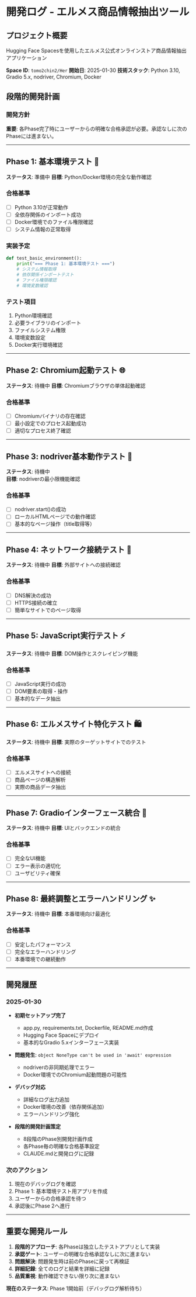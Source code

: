 # 開発ログ - エルメス商品情報抽出ツール

## プロジェクト概要
Hugging Face Spacesを使用したエルメス公式オンラインストア商品情報抽出アプリケーション

**Space ID**: `tomo2chin2/Her`
**開始日**: 2025-01-30
**技術スタック**: Python 3.10, Gradio 5.x, nodriver, Chromium, Docker

## 段階的開発計画

### 開発方針
**重要**: 各Phase完了時にユーザーからの明確な合格承認が必要。承認なしに次のPhaseには進まない。

---

## Phase 1: 基本環境テスト 🔧
**ステータス**: 準備中
**目標**: Python/Docker環境の完全な動作確認

### 合格基準
- [ ] Python 3.10が正常動作
- [ ] 全依存関係のインポート成功  
- [ ] Docker環境でのファイル権限確認
- [ ] システム情報の正常取得

### 実装予定
```python
def test_basic_environment():
    print("=== Phase 1: 基本環境テスト ===")
    # システム情報取得
    # 依存関係インポートテスト
    # ファイル権限確認
    # 環境変数確認
```

### テスト項目
1. Python環境確認
2. 必要ライブラリのインポート
3. ファイルシステム権限
4. 環境変数設定
5. Docker実行環境確認

---

## Phase 2: Chromium起動テスト 🌐  
**ステータス**: 待機中
**目標**: Chromiumブラウザの単体起動確認

### 合格基準
- [ ] Chromiumバイナリの存在確認
- [ ] 最小設定でのプロセス起動成功
- [ ] 適切なプロセス終了確認

---

## Phase 3: nodriver基本動作テスト 🚀
**ステータス**: 待機中  
**目標**: nodriverの最小限機能確認

### 合格基準
- [ ] nodriver.start()の成功
- [ ] ローカルHTMLページでの動作確認
- [ ] 基本的なページ操作（title取得等）

---

## Phase 4: ネットワーク接続テスト 🔗
**ステータス**: 待機中
**目標**: 外部サイトへの接続確認

### 合格基準
- [ ] DNS解決の成功
- [ ] HTTPS接続の確立
- [ ] 簡単なサイトでのページ取得

---

## Phase 5: JavaScript実行テスト ⚡
**ステータス**: 待機中
**目標**: DOM操作とスクレイピング機能

### 合格基準
- [ ] JavaScript実行の成功
- [ ] DOM要素の取得・操作
- [ ] 基本的なデータ抽出

---

## Phase 6: エルメスサイト特化テスト 🛍️
**ステータス**: 待機中
**目標**: 実際のターゲットサイトでのテスト

### 合格基準
- [ ] エルメスサイトへの接続
- [ ] 商品ページの構造解析
- [ ] 実際の商品データ抽出

---

## Phase 7: Gradioインターフェース統合 🎨
**ステータス**: 待機中
**目標**: UIとバックエンドの統合

### 合格基準
- [ ] 完全なUI機能
- [ ] エラー表示の適切化
- [ ] ユーザビリティ確保

---

## Phase 8: 最終調整とエラーハンドリング ✨
**ステータス**: 待機中
**目標**: 本番環境向け最適化

### 合格基準
- [ ] 安定したパフォーマンス
- [ ] 完全なエラーハンドリング
- [ ] 本番環境での継続動作

---

## 開発履歴

### 2025-01-30
- **初期セットアップ完了**
  - app.py, requirements.txt, Dockerfile, README.md作成
  - Hugging Face Spaceにデプロイ
  - 基本的なGradio 5.xインターフェース実装

- **問題発生**: `object NoneType can't be used in 'await' expression`
  - nodriverの非同期処理でエラー
  - Docker環境でのChromium起動問題の可能性

- **デバッグ対応**
  - 詳細なログ出力追加
  - Docker環境の改善（依存関係追加）
  - エラーハンドリング強化

- **段階的開発計画策定**
  - 8段階のPhase別開発計画作成
  - 各Phase毎の明確な合格基準設定
  - CLAUDE.mdと開発ログに記録

### 次のアクション
1. 現在のデバッグログを確認
2. Phase 1: 基本環境テスト用アプリを作成
3. ユーザーからの合格承認を待つ
4. 承認後にPhase 2へ進行

---

## 重要な開発ルール

1. **段階的アプローチ**: 各Phaseは独立したテストアプリとして実装
2. **承認ゲート**: ユーザーの明確な合格承認なしに次に進まない  
3. **問題解決**: 問題発生時は前のPhaseに戻って再検証
4. **詳細記録**: 全てのログと結果を詳細に記録
5. **品質重視**: 動作確認できない限り次に進まない

**現在のステータス**: Phase 1開始前（デバッグログ解析待ち）